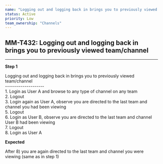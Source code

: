 ```yaml
---
name: "Logging out and logging back in brings you to previously viewed team/channel"
status: Active
priority: Low
team_ownership: "Channels"
---
```


## MM-T432: Logging out and logging back in brings you to previously viewed team/channel

---

**Step 1**

Logging out and logging back in brings you to previously viewed team/channel\
\--------------------\
1\. Login as User A and browse to any type of channel on any team\
2\. Logout\
3\. Login again as User A, observe you are directed to the last team and channel you had been viewing\
5\. Logout\
6\. Login as User B, observe you are directed to the last team and channel User B had been viewing\
7\. Logout\
8\. Login as User A

**Expected**

After 8) you are again directed to the last team and channel you were viewing (same as in step 1)
